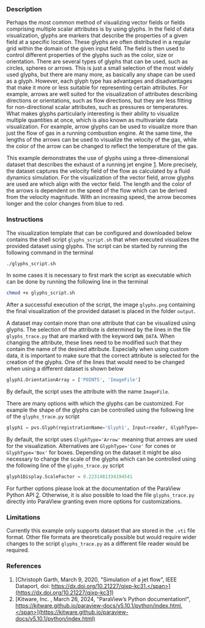### Description ###
Perhaps the most common method of visualizing vector fields or fields comprising multiple scalar attributes is by using glyphs.
In the field of data visualization, glyphs are markers that describe the properties of a given field at a specific location.
These glyphs are often distributed in a regular grid within the domain of the given input field.
The field is then used to control different properties of the glyphs such as the color, size or orientation.
There are several types of glyphs that can be used, such as circles, spheres or arrows.
This is just a small selection of the most widely used glyphs, but there are many more, as basically any shape can be used as a glyph.
However, each glyph type has advantages and disadvantages that make it more or less suitable for representing certain attributes.
For example, arrows are well suited for the visualization of attributes describing directions or orientations, such as flow directions, but they are less fitting for non-directional scalar attributes, such as pressures or temperatures.
What makes glyphs particularly interesting is their ability to visualize multiple quantities at once, which is also known as multivariate data visualization.
For example, arrow glyphs can be used to visualize more than just the flow of gas in a running combustion engine.
At the same time, the lengths of the arrows can be used to visualize the velocity of the gas, while the color of the arrow can be changed to reflect the temperature of the gas.

This example demonstrates the use of glyphs using a three-dimensional dataset that describes the exhaust of a running jet engine [1](#reference_dataset).
More precisely, the dataset captures the velocity field of the flow as calculated by a fluid dynamics simulation.
For the visualization of the vector field, arrow glyphs are used are which align with the vector field.
The length and the color of the arrows is dependent on the speed of the flow which can be derived from the velocity magnitude.
With an increasing speed, the arrow becomes longer and the color changes from blue to red.

### Instructions ###
The visualization template that can be configured and downloaded below contains the shell script `glyphs_script.sh` that when executed visualizes the provided dataset using glyphs.
The script can be started by running the following command in the terminal
```bash
./glyphs_script.sh
```
In some cases it is necessary to first mark the script as executable which can be done by running the following line in the terminal
```bash
chmod +x glyphs_script.sh
```
After a successful execution of the script, the image `glyphs.png` containing the final visualization of the provided dataset is placed in the folder `output`.

A dataset may contain more than one attribute that can be visualized using glyphs.
The selection of the attribute is determined by the lines in the file `glyphs_trace.py` that are marked with the keyword `OWN_DATA`.
When changing the attribute, these lines need to be modified such that they contain the name of the desired attribute.
Especially when using custom data, it is important to make sure that the correct attribute is selected for the creation of the glyphs.
One of the lines that would need to be changed when using a different dataset is shown below
```python
glyph1.OrientationArray = ['POINTS', 'ImageFile']
```
By default, the script uses the attribute with the name `ImageFile`.

There are many options with which the glyphs can be customized. 
For example the shape of the glyphs can be controlled using the following line of the `glyphs_trace.py` script
```python
glyph1 = pvs.Glyph(registrationName='Glyph1', Input=reader, GlyphType='Arrow')
```
By default, the script uses `GlyphType='Arrow'` meaning that arrows are used for the visualization.
Alternatives are `GlyphType='Cone'` for cones or `GlyphType='Box'` for boxes.
Depending on the dataset it might be also necessary to change the scale of the glyphs which can be controlled using the following line of the `glyphs_trace.py` script
```python
glyph1Display.ScaleFactor = 0.2231481334194541
```
For further options please look at the documentation of the ParaView Python API [2](#reference_python_api). Otherwise, it is also possible to load the file `glyphs_trace.py` directly into ParaView granting even more options for customizations.

### Limitations ###
Currently this example only supports dataset that are stored in the `.vti` file format.
Other file formats are theoretically possible but would require wider changes to the script `glyphs_trace.py` as a different file reader would be required.

### References ###
1. [<span id="reference_dataset">Christoph Garth, March 9, 2020, "Simulation of a jet flow", IEEE Dataport, doi: https://dx.doi.org/10.21227/qjxp-kc31.</span>](https://dx.doi.org/10.21227/qjxp-kc31)
2. [<span id="reference_python_api">Kitware, Inc. , March 26, 2024, "ParaView’s Python documentation!", https://kitware.github.io/paraview-docs/v5.10.1/python/index.html.</span>](https://kitware.github.io/paraview-docs/v5.10.1/python/index.html)